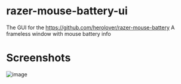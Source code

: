# razer-mouse-battery-ui

The GUI for the https://github.com/herolover/razer-mouse-battery A frameless window with mouse battery info

# Screenshots
![image](https://github.com/herolover/razer-mouse-battery-ui/assets/1103117/80abf9ba-5b45-4d86-ba5e-c921d6307ba5)

